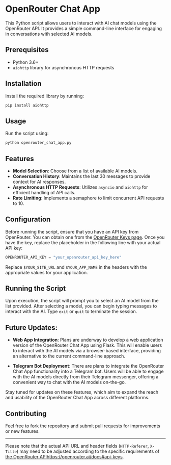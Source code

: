 # OpenRouter Chat App

This Python script allows users to interact with AI chat models using the OpenRouter API. It provides a simple command-line interface for engaging in conversations with selected AI models.

## Prerequisites

- Python  3.6+
- `aiohttp` library for asynchronous HTTP requests

## Installation

Install the required library by running:

```bash
pip install aiohttp
```

## Usage

Run the script using:

```bash
python openrouter_chat_app.py
```

## Features

- **Model Selection**: Choose from a list of available AI models.
- **Conversation History**: Maintains the last  30 messages to provide context for AI responses.
- **Asynchronous HTTP Requests**: Utilizes `asyncio` and `aiohttp` for efficient handling of API calls.
- **Rate Limiting**: Implements a semaphore to limit concurrent API requests to  10.

## Configuration

Before running the script, ensure that you have an API key from OpenRouter. You can obtain one from the [OpenRouter Keys page](https://openrouter.ai/keys). Once you have the key, replace the placeholder in the following line with your actual API key:

```python
OPENROUTER_API_KEY = "your_openrouter_api_key_here"
```

Replace `$YOUR_SITE_URL` and `$YOUR_APP_NAME` in the headers with the appropriate values for your application.

## Running the Script

Upon execution, the script will prompt you to select an AI model from the list provided. After selecting a model, you can begin typing messages to interact with the AI. Type `exit` or `quit` to terminate the session.

## Future Updates:

- **Web App Integration**: Plans are underway to develop a web application version of the OpenRouter Chat App using Flask. This will enable users to interact with the AI models via a browser-based interface, providing an alternative to the current command-line approach.

- **Telegram Bot Deployment**: There are plans to integrate the OpenRouter Chat App functionality into a Telegram bot. Users will be able to engage with the AI models directly from their Telegram messenger, offering a convenient way to chat with the AI models on-the-go.

Stay tuned for updates on these features, which aim to expand the reach and usability of the OpenRouter Chat App across different platforms.

## Contributing

Feel free to fork the repository and submit pull requests for improvements or new features.

---

Please note that the actual API URL and header fields (`HTTP-Referer`, `X-Title`) may need to be adjusted according to the specific requirements of [the OpenRouter API](https://openrouter.ai/docs#api-keys)https://openrouter.ai/docs#api-keys.


